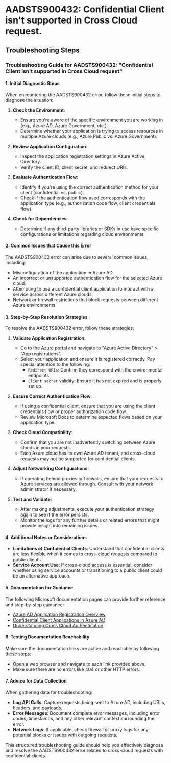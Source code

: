 
# AADSTS900432: Confidential Client isn't supported in Cross Cloud request.


## Troubleshooting Steps
### Troubleshooting Guide for AADSTS900432: "Confidential Client isn't supported in Cross Cloud request"

#### 1. Initial Diagnostic Steps
When encountering the AADSTS900432 error, follow these initial steps to diagnose the situation:

1. **Check the Environment**:
   - Ensure you're aware of the specific environment you are working in (e.g., Azure AD, Azure Government, etc.).
   - Determine whether your application is trying to access resources in multiple Azure clouds (e.g., Azure Public vs. Azure Government).

2. **Review Application Configuration**:
   - Inspect the application registration settings in Azure Active Directory.
   - Verify the client ID, client secret, and redirect URIs.

3. **Evaluate Authentication Flow**:
   - Identify if you're using the correct authentication method for your client (confidential vs. public).
   - Check if the authentication flow used corresponds with the application type (e.g., authorization code flow, client credentials flow).

4. **Check for Dependencies**:
   - Determine if any third-party libraries or SDKs in use have specific configurations or limitations regarding cloud environments.

#### 2. Common Issues that Cause this Error
The AADSTS900432 error can arise due to several common issues, including:

- Misconfiguration of the application in Azure AD.
- An incorrect or unsupported authentication flow for the selected Azure cloud.
- Attempting to use a confidential client application to interact with a service across different Azure clouds.
- Network or firewall restrictions that block requests between different Azure environments.

#### 3. Step-by-Step Resolution Strategies
To resolve the AADSTS900432 error, follow these strategies:

1. **Validate Application Registration**:
   - Go to the Azure portal and navigate to "Azure Active Directory" > "App registrations".
   - Select your application and ensure it is registered correctly. Pay special attention to the following:
     - `Redirect URIs`: Confirm they correspond with the environmental endpoints.
     - `Client secret` validity: Ensure it has not expired and is properly set up.

2. **Ensure Correct Authentication Flow**:
   - If using a confidential client, ensure that you are using the client credentials flow or proper authorization code flow.
   - Review Microsoft Docs to determine expected flows based on your application type.

3. **Check Cloud Compatibility**:
   - Confirm that you are not inadvertently switching between Azure clouds in your requests.
   - Each Azure cloud has its own Azure AD tenant, and cross-cloud requests may not be supported for confidential clients.

4. **Adjust Networking Configurations**:
   - If operating behind proxies or firewalls, ensure that your requests to Azure services are allowed through. Consult with your network administrator if necessary.

5. **Test and Validate**:
   - After making adjustments, execute your authentication strategy again to see if the error persists.
   - Monitor the logs for any further details or related errors that might provide insight into remaining issues.

#### 4. Additional Notes or Considerations
- **Limitations of Confidential Clients**: Understand that confidential clients are less flexible when it comes to cross-cloud requests compared to public clients.
- **Service Account Use**: If cross-cloud access is essential, consider whether using service accounts or transitioning to a public client could be an alternative approach.

#### 5. Documentation for Guidance
The following Microsoft documentation pages can provide further reference and step-by-step guidance:

- [Azure AD Application Registration Overview](https://docs.microsoft.com/en-us/azure/active-directory/develop/quickstart-register-app)
- [Confidential Client Applications in Azure AD](https://docs.microsoft.com/en-us/azure/active-directory/develop/scenario-daemon-acquire-token)
- [Understanding Cross Cloud Authentication](https://docs.microsoft.com/en-us/azure/active-directory/develop/v2-protocols-oidc)

#### 6. Testing Documentation Reachability
Make sure the documentation links are active and reachable by following these steps:
- Open a web browser and navigate to each link provided above.
- Make sure there are no errors like 404 or other HTTP errors.

#### 7. Advice for Data Collection
When gathering data for troubleshooting:

- **Log API Calls**: Capture requests being sent to Azure AD, including URLs, headers, and payloads.
- **Error Messages**: Document complete error messages, including error codes, timestamps, and any other relevant context surrounding the error.
- **Network Logs**: If applicable, check firewall or proxy logs for any potential blocks or issues with outgoing requests.

This structured troubleshooting guide should help you effectively diagnose and resolve the AADSTS900432 error related to cross-cloud requests with confidential clients.